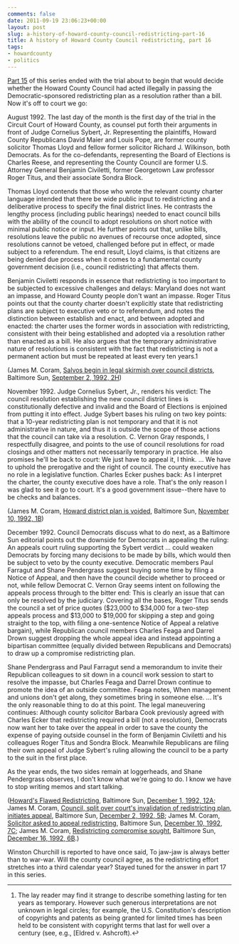 ```yaml
---
comments: false
date: 2011-09-19 23:06:23+00:00
layout: post
slug: a-history-of-howard-county-council-redistricting-part-16
title: A history of Howard County Council redistricting, part 16
tags:
- howardcounty
- politics
---
```


[Part 15](/2011/09/18/a-history-of-howard-county-council-redistricting-part-15/) of this series ended with the trial about to begin that would decide whether the Howard County Council had acted illegally in passing the Democratic-sponsored redistricting plan as a resolution rather than a bill. Now it's off to court we go:

August 1992. The last day of the month is the first day of the trial in the Circuit Court of Howard County, as counsel put forth their arguments in front of Judge Cornelius Sybert, Jr. Representing the plaintiffs, Howard County Republicans David Maier and Louis Pope, are former county solicitor Thomas Lloyd and fellow former solicitor Richard J. Wilkinson, both Democrats. As for the co-defendants, representing the Board of Elections is Charles Reese, and representing the County Council are former U.S. Attorney General Benjamin Civiletti, former Georgetown Law professor Roger Titus, and their associate Sondra Block.

Thomas Lloyd contends that those who wrote the relevant county charter language intended that there be wide public input to redistricting and a deliberative process to specify the final district lines. He contrasts the lengthy process (including public hearings) needed to enact council bills with the ability of the council to adopt resolutions on short notice with minimal public notice or input. He further points out that, unlike bills, resolutions leave the public no avenues of recourse once adopted, since resolutions cannot be vetoed, challenged before put in effect, or made subject to a referendum. The end result, Lloyd claims, is that citizens are being denied due process when it comes to a fundamental county government decision (i.e., council redistricting) that affects them.

Benjamin Civiletti responds in essence that redistricting is too important to be subjected to excessive challenges and delays: Maryland does not want an impasse, and Howard County people don't want an impasse. Roger Titus points out that the county charter doesn't explicitly state that redistricting plans are subject to executive veto or to referendum, and notes the distinction between establish and enact, and between adopted and enacted: the charter uses the former words in association with redistricting, consistent with their being established and adopted via a resolution rather than enacted as a bill. He also argues that the temporary administrative nature of resolutions is consistent with the fact that redistricting is not a permanent action but must be repeated at least every ten years.1

(James M. Coram, [Salvos begin in legal skirmish over council districts](http://articles.baltimoresun.com/1992-09-02/news/1992246005_1_districting-process-council-members-district-lines), Baltimore Sun, [September 2, 1992, 2H](http://pqasb.pqarchiver.com/baltsun/access/113539816.html?FMT=ABS&FMTS=ABS:FT&type=current&date=Sep+2%2C+1992&author=James+M.+Coram&pub=The+Sun&desc=Salvos+begin+in+legal+skirmish+over+council+districts))

November 1992. Judge Cornelius Sybert, Jr., renders his verdict: The council resolution establishing the new council district lines is constitutionally defective and invalid and the Board of Elections is enjoined from putting it into effect. Judge Sybert bases his ruling on two key points: that a 10-year redistricting plan is not temporary and that it is not administrative in nature, and thus it is outside the scope of those actions that the council can take via a resolution. C. Vernon Gray responds, I respectfully disagree, and points to the use of council resolutions for road closings and other matters not necessarily temporary in practice. He also promises he'll be back to court: We just have to appeal it, I think. ... We have to uphold the prerogative and the right of council. The county executive has no role in a legislative function. Charles Ecker pushes back: As I interpret the charter, the county executive does have a role. That's the only reason I was glad to see it go to court. It's a good government issue--there have to be checks and balances.

(James M. Coram, [Howard district plan is voided](http://articles.baltimoresun.com/1992-11-10/news/1992315169_1_council-redistricting-sybert-county-council), Baltimore Sun, [November 10, 1992, 1B](http://pqasb.pqarchiver.com/baltsun/access/113520805.html?FMT=ABS&FMTS=ABS:FT&type=current&date=Nov+10%2C+1992&author=James+M.+Coram&pub=The+Sun&desc=Howard+district+plan+is+voided+Republicans+win+suit%3B+councilman+to+push+appeal))

December 1992. Council Democrats discuss what to do next, as a Baltimore Sun editorial points out the downside for Democrats in appealing the ruling: An appeals court ruling supporting the Sybert verdict ... could weaken Democrats by forcing many decisions to be made by bills, which would then be subject to veto by the county executive. Democratic members Paul Farragut and Shane Pendergrass suggest buying some time by filing a Notice of Appeal, and then have the council decide whether to proceed or not, while fellow Democrat C. Vernon Gray seems intent on following the appeals process through to the bitter end: This is clearly an issue that can only be resolved by the judiciary. Covering all the bases, Roger Titus sends the council a set of price quotes ($23,000 to $34,000 for a two-step appeals process and $13,000 to $19,000 for skipping a step and going straight to the top, with filing a one-sentence Notice of Appeal a relative bargain), while Republican council members Charles Feaga and Darrel Drown suggest dropping the whole appeal idea and instead appointing a bipartisan committee (equally divided between Republicans and Democrats) to draw up a compromise redistricting plan.

Shane Pendergrass and Paul Farragut send a memorandum to invite their Republican colleagues to sit down in a council work session to start to resolve the impasse, but Charles Feaga and Darrel Drown continue to promote the idea of an outside committee. Feaga notes, When management and unions don't get along, they sometimes bring in someone else. ... It's the only reasonable thing to do at this point. The legal maneuvering continues: Although county solicitor Barbara Cook previously agreed with Charles Ecker that redistricting required a bill (not a resolution), Democrats now want her to take over the appeal in order to save the county the expense of paying outside counsel in the form of Benjamin Civiletti and his colleagues Roger Titus and Sondra Block. Meanwhile Republicans are filing their own appeal of Judge Sybert's ruling allowing the council to be a party to the suit in the first place.

As the year ends, the two sides remain at loggerheads, and Shane Pendergrass observes, I don't know what we're going to do. I know we have to stop writing memos and start talking.

([Howard's Flawed Redistricting](http://articles.baltimoresun.com/1992-12-01/news/1992336146_1_ecker-redistricting-plan-county-executive), Baltimore Sun, [December 1, 1992, 12A](http://pqasb.pqarchiver.com/baltsun/access/113530549.html?FMT=ABS&FMTS=ABS:FT&type=current&date=Dec+1%2C+1992&author=&pub=The+Sun&desc=Howard%27s+Flawed+Redistricting); James M. Coram, [Council, split over court's invalidation of redistricting plan, initiates appeal](http://articles.baltimoresun.com/1992-12-02/news/1992337215_1_titus-council-redistricting-court-of-appeals), Baltimore Sun, [December 2, 1992, 5B](http://pqasb.pqarchiver.com/baltsun/access/113530705.html?FMT=ABS&FMTS=ABS:FT&type=current&date=Dec+2%2C+1992&author=James+M.+Coram&pub=The+Sun&desc=Council%2C+split+over+court%27s+invalidation+of+redistricting+plan%2C+initiates+appeal); James M. Coram, [Solicitor asked to appeal redistricting](http://articles.baltimoresun.com/1992-12-10/news/1992345090_1_council-redistricting-council-votes-boundaries), Baltimore Sun, [December 10, 1992, 7C](http://pqasb.pqarchiver.com/baltsun/access/113529451.html?FMT=ABS&FMTS=ABS:FT&type=current&date=Dec+10%2C+1992&author=James+M.+Coram&pub=The+Sun&desc=Solicitor+asked+to+appeal+redistricting); James M. Coram, [Redistricting compromise sought](http://articles.baltimoresun.com/1992-12-16/news/1992351037_1_council-redistricting-council-members-county-council), Baltimore Sun, [December 16, 1992, 6B](http://pqasb.pqarchiver.com/baltsun/access/113525794.html?FMT=ABS&FMTS=ABS:FT&type=current&date=Dec+16%2C+1992&author=James+M.+Coram&pub=The+Sun&desc=Redistricting+compromise+sought+GOP+County+Council+members+skeptical).)

Winston Churchill is reported to have once said, To jaw-jaw is always better than to war-war. Will the county council agree, as the redistricting effort stretches into a third calendar year? Stayed tuned for the answer in part 17 in this series.



* * *



1. The lay reader may find it strange to describe something lasting for ten years as temporary. However such generous interpretations are not unknown in legal circles; for example, the U.S. Constitution's description of copyrights and patents as being granted for limited times has been held to be consistent with copyright terms that last for well over a century (see, e.g., [Eldred v. Ashcroft).↩

